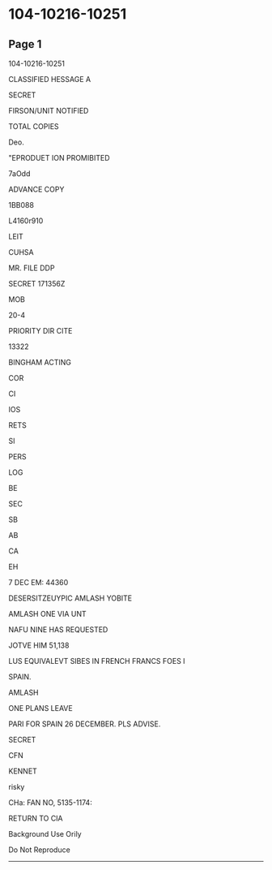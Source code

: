 # 104-10216-10251

## Page 1

104-10216-10251

CLASSIFIED HESSAGE A

SECRET

FIRSON/UNIT NOTIFIED

TOTAL COPIES

Deo.

"EPRODUET ION PROMIBITED

7aOdd

ADVANCE COPY

1BB088

L4160r910

LEIT

CUHSA

MR. FILE DDP

SECRET 171356Z

MOB

20-4

PRIORITY DIR CITE

13322

BINGHAM ACTING

COR

CI

IOS

RETS

SI

PERS

LOG

BE

SEC

SB

AB

CA

EH

7 DEC EM: 44360

DESERSITZEUYPIC AMLASH YOBITE

AMLASH ONE VIA UNT

NAFU NINE HAS REQUESTED

JOTVE HIM 51,138

LUS EQUIVALEVT SIBES IN FRENCH FRANCS FOES I

SPAIN.

AMLASH

ONE PLANS LEAVE

PARI FOR SPAIN 26 DECEMBER. PLS ADVISE.

SECRET

CFN

KENNET

risky

CHa: FAN NO, 5135-1174:

RETURN TO CIA

Background Use Orily

Do Not Reproduce

---


